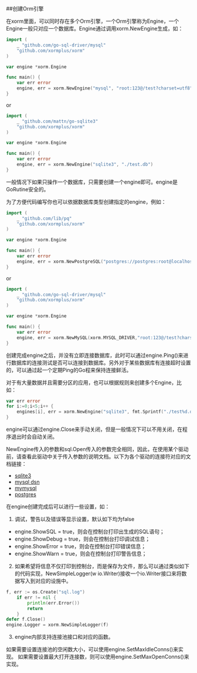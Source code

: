 ##创建Orm引擎

在xorm里面，可以同时存在多个Orm引擎，一个Orm引擎称为Engine，一个Engine一般只对应一个数据库。Engine通过调用xorm.NewEngine生成，如：
```go
import (
    _ "github.com/go-sql-driver/mysql"
    "github.com/xormplus/xorm"
)

var engine *xorm.Engine

func main() {
    var err error
    engine, err = xorm.NewEngine("mysql", "root:123@/test?charset=utf8")
}
```
or
```go
import (
    _ "github.com/mattn/go-sqlite3"
    "github.com/xormplus/xorm"
)

var engine *xorm.Engine

func main() {
    var err error
    engine, err = xorm.NewEngine("sqlite3", "./test.db")
}
```
一般情况下如果只操作一个数据库，只需要创建一个engine即可。engine是GoRutine安全的。<br>

为了方便代码编写你也可以依据数据库类型创建指定的engine，例如：
```go
import (
    _ "github.com/lib/pq"
	"github.com/xormplus/xorm"
)

var engine *xorm.Engine

func main() {
    var err error
    engine, err = xorm.NewPostgreSQL("postgres://postgres:root@localhost:5432/test?sslmode=disable")
}
```
or
```go
import (
    _ "github.com/go-sql-driver/mysql"
    "github.com/xormplus/xorm"
)

var engine *xorm.Engine

func main() {
    var err error
    engine, err = xorm.NewMySQL(xorm.MYSQL_DRIVER,"root:123@/test?charset=utf8")
}
```

创建完成engine之后，并没有立即连接数据库，此时可以通过engine.Ping()来进行数据库的连接测试是否可以连接到数据库。另外对于某些数据库有连接超时设置的，可以通过起一个定期Ping的Go程来保持连接鲜活。

对于有大量数据并且需要分区的应用，也可以根据规则来创建多个Engine，比如：
```go
var err error
for i:=0;i<5;i++ {
    engines[i], err = xorm.NewEngine("sqlite3", fmt.Sprintf("./test%d.db", i))
}
```
engine可以通过engine.Close来手动关闭，但是一般情况下可以不用关闭，在程序退出时会自动关闭。

NewEngine传入的参数和sql.Open传入的参数完全相同，因此，在使用某个驱动前，请查看此驱动中关于传入参数的说明文档。以下为各个驱动的连接符对应的文档链接：

- <a href="http://godoc.org/github.com/mattn/go-sqlite3#SQLiteDriver.Open">sqlite3</a>
- <a href="https://github.com/go-sql-driver/mysql#dsn-data-source-name">mysql dsn</a>
- <a href="http://godoc.org/github.com/ziutek/mymysql/godrv#Driver.Open">mymysql</a>
- <a href="http://godoc.org/github.com/lib/pq">postgres</a>

在engine创建完成后可以进行一些设置，如：


1. 调试，警告以及错误等显示设置，默认如下均为false
 - engine.ShowSQL = true，则会在控制台打印出生成的SQL语句；
 - engine.ShowDebug = true，则会在控制台打印调试信息；
 - engine.ShowError = true，则会在控制台打印错误信息；
 - engine.ShowWarn = true，则会在控制台打印警告信息；

2. 如果希望将信息不仅打印到控制台，而是保存为文件，那么可以通过类似如下的代码实现，NewSimpleLogger(w io.Writer)接收一个io.Writer接口来将数据写入到对应的设施中。
```go
f, err := os.Create("sql.log")
    if err != nil {
        println(err.Error())
        return
    }
defer f.Close()
engine.Logger = xorm.NewSimpleLogger(f)
```
3. engine内部支持连接池接口和对应的函数。

如果需要设置连接池的空闲数大小，可以使用engine.SetMaxIdleConns()来实现。
如果需要设置最大打开连接数，则可以使用engine.SetMaxOpenConns()来实现。